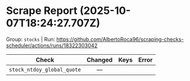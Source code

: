 # Scrape Report (2025-10-07T18:24:27.707Z)

Group: `stocks`  |  Run: https://github.com/AlbertoRoca96/scraping-checks-scheduler/actions/runs/18322303042

| Check | Changed | Keys | Error |
|---|:---:|:--|:--|
| `stock_ntdoy_global_quote` | — |  |  |
